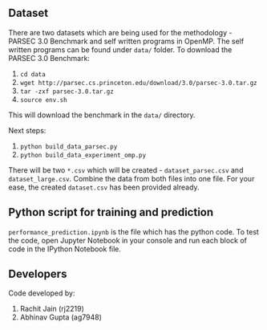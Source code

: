 ## Dataset

There are two datasets which are being used for the methodology - PARSEC 3.0 Benchmark and self written programs in OpenMP. The self written programs can be found under ```data/``` folder. To download the PARSEC 3.0 Benchmark:

1. ```cd data```
2. ```wget http://parsec.cs.princeton.edu/download/3.0/parsec-3.0.tar.gz```
3. ```tar -zxf parsec-3.0.tar.gz```
4. ```source env.sh```

This will download the benchmark in the ```data/``` directory.

Next steps:

1. ```python build_data_parsec.py```
2. ```python build_data_experiment_omp.py```

There will be two ```*.csv``` which will be created - ```dataset_parsec.csv``` and ```dataset_large.csv```. Combine the data from both files into one file. For your ease, the created ```dataset.csv``` has been provided already.

## Python script for training and prediction

```performance_prediction.ipynb``` is the file which has the python code. To test the code, open Jupyter Notebook in your console and run each block of code in the IPython Notebook file.

## Developers

Code developed by:
1. Rachit Jain (rj2219)
2. Abhinav Gupta (ag7948)